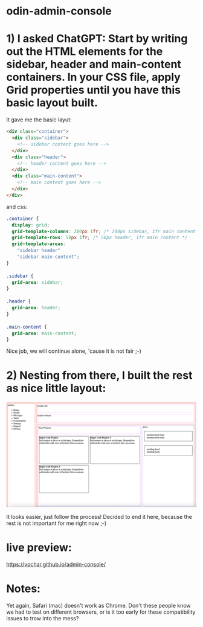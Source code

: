 # odin-admin-console

# 1) I asked ChatGPT: Start by writing out the HTML elements for the sidebar, header and main-content containers. In your CSS file, apply Grid properties until you have this basic layout built.

It gave me the basic layut:
```html
<div class="container">
  <div class="sidebar">
    <!-- sidebar content goes here -->
  </div>
  <div class="header">
    <!-- header content goes here -->
  </div>
  <div class="main-content">
    <!-- main content goes here -->
  </div>
</div>
```
and css:
```css
.container {
  display: grid;
  grid-template-columns: 200px 1fr; /* 200px sidebar, 1fr main content */
  grid-template-rows: 50px 1fr; /* 50px header, 1fr main content */
  grid-template-areas: 
    "sidebar header"
    "sidebar main-content";
}

.sidebar {
  grid-area: sidebar;
}

.header {
  grid-area: header;
}

.main-content {
  grid-area: main-content;
}
```
Nice job, we will continue alone, 'cause it is not fair ;-)

# 2) Nesting from there, I built the rest as nice little layout:
![screenshot](./Screenshot.png)

It looks easier, just follow the process! Decided to end it here, because the rest is not important for me right now ;-)

# live preview:
https://vpchar.github.io/admin-console/

# Notes:
Yet again, Safari (mac) doesn't work as Chrome. Don't these people know we had to test on different browsers, or is it too early for these compatibility issues to trow into the mess?